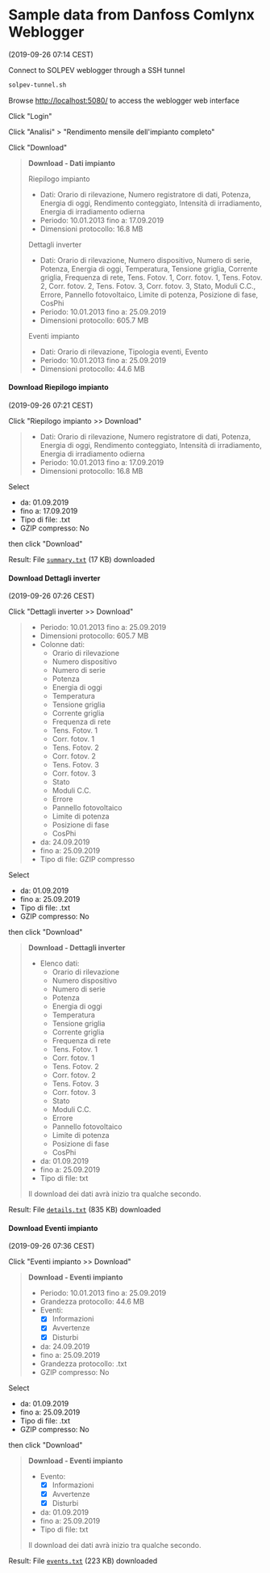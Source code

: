 # Sample data from Danfoss Comlynx Weblogger

(2019-09-26 07:14 CEST)

Connect to SOLPEV weblogger through a SSH tunnel

```bash
solpev-tunnel.sh
```

Browse <http://localhost:5080/> to access the weblogger web interface

Click "Login"

Click "Analisi" > "Rendimento mensile dell'impianto completo"

Click "Download"

> **Download - Dati impianto**
>
> Riepilogo impianto
>
> * Dati: Orario di rilevazione, Numero registratore di dati, Potenza,
>   Energia di oggi, Rendimento conteggiato, Intensità di irradiamento,
>   Energia di irradiamento odierna
> * Periodo: 10.01.2013 fino a: 17.09.2019
> * Dimensioni protocollo: 16.8 MB
>
> Dettagli inverter
>
> * Dati: Orario di rilevazione, Numero dispositivo, Numero di serie, Potenza,
>   Energia di oggi, Temperatura, Tensione griglia, Corrente griglia,
>   Frequenza di rete, Tens. Fotov. 1, Corr. fotov. 1, Tens. Fotov. 2,
>   Corr. fotov. 2, Tens. Fotov. 3, Corr. fotov. 3, Stato, Moduli C.C.,
>   Errore, Pannello fotovoltaico, Limite di potenza, Posizione di fase, CosPhi
> * Periodo: 10.01.2013 fino a: 25.09.2019
> * Dimensioni protocollo: 605.7 MB
> 
> Eventi impianto
>
> * Dati: Orario di rilevazione, Tipologia eventi, Evento
> * Periodo: 10.01.2013 fino a: 25.09.2019
> * Dimensioni protocollo:	44.6 MB


#### Download Riepilogo impianto

(2019-09-26 07:21 CEST)

Click "Riepilogo impianto >> Download"

> * Dati: Orario di rilevazione, Numero registratore di dati, Potenza,
>   Energia di oggi, Rendimento conteggiato, Intensità di irradiamento,
>   Energia di irradiamento odierna
> * Periodo: 10.01.2013 fino a: 17.09.2019
> * Dimensioni protocollo: 16.8 MB

Select

* da: 01.09.2019
* fino a: 17.09.2019
* Tipo di file: .txt
* GZIP compresso: No

then click "Download"

Result: File [`summary.txt`](summary.txt) (17 KB) downloaded


#### Download Dettagli inverter

(2019-09-26 07:26 CEST)

Click "Dettagli inverter >> Download"

> * Periodo:	10.01.2013 fino a: 25.09.2019
> * Dimensioni protocollo:	605.7 MB
> * Colonne dati:
>   - Orario di rilevazione
>   - Numero dispositivo
>   - Numero di serie
>   - Potenza
>   - Energia di oggi
>   - Temperatura
>   - Tensione griglia
>   - Corrente griglia
>   - Frequenza di rete
>   - Tens. Fotov. 1
>   - Corr. fotov. 1
>   - Tens. Fotov. 2
>   - Corr. fotov. 2
>   - Tens. Fotov. 3
>   - Corr. fotov. 3
>   - Stato
>   - Moduli C.C.
>   - Errore
>   - Pannello fotovoltaico
>   - Limite di potenza
>   - Posizione di fase
>   - CosPhi
> * da:	24.09.2019
> * fino a: 25.09.2019
> * Tipo di file:	    GZIP compresso

Select

* da: 01.09.2019
* fino a: 25.09.2019
* Tipo di file: .txt
* GZIP compresso: No

then click "Download"

> **Download - Dettagli inverter**
>
> * Elenco dati:
>   - Orario di rilevazione
>   - Numero dispositivo
>   - Numero di serie
>   - Potenza
>   - Energia di oggi
>   - Temperatura
>   - Tensione griglia
>   - Corrente griglia
>   - Frequenza di rete
>   - Tens. Fotov. 1
>   - Corr. fotov. 1
>   - Tens. Fotov. 2
>   - Corr. fotov. 2
>   - Tens. Fotov. 3
>   - Corr. fotov. 3
>   - Stato
>   - Moduli C.C.
>   - Errore
>   - Pannello fotovoltaico
>   - Limite di potenza
>   - Posizione di fase
>   - CosPhi
> * da:	01.09.2019
> * fino a: 25.09.2019
> * Tipo di file:	txt
>
> Il download dei dati avrà inizio tra qualche secondo.

Result: File [`details.txt`](details.txt) (835 KB) downloaded


#### Download Eventi impianto

(2019-09-26 07:36 CEST)

Click "Eventi impianto >> Download"

> **Download - Eventi impianto**
>
> * Periodo:	10.01.2013 fino a: 25.09.2019
> * Grandezza protocollo:	44.6 MB
> * Eventi:
>   - [x] Informazioni
>   - [x] Avvertenze
>   - [x] Disturbi
> * da:	24.09.2019
> * fino a: 25.09.2019
> * Grandezza protocollo: .txt
> * GZIP compresso: No

Select

* da: 01.09.2019
* fino a: 25.09.2019
* Tipo di file: .txt
* GZIP compresso: No

then click "Download"

> **Download - Eventi impianto**
>
> * Evento:
>   - [x] Informazioni
>   - [x] Avvertenze
>   - [x] Disturbi
> * da:	01.09.2019
> * fino a: 25.09.2019
> * Tipo di file: txt
>
> Il download dei dati avrà inizio tra qualche secondo.

Result: File [`events.txt`](events.txt) (223 KB) downloaded

<!-- EOF -->
